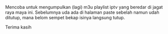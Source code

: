 Mencoba untuk mengumpulkan (lagi) m3u playlist iptv yang beredar di jagat raya maya ini.
Sebelumnya uda ada di halaman paste sebelah namun udah ditutup, mana belom sempet bekap isinya langsung tutup.

Terima kasih
